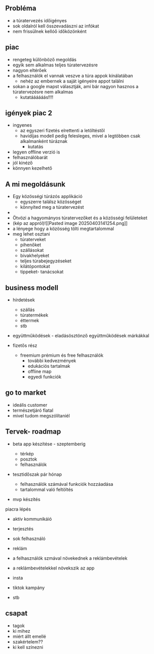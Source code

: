 ## Probléma
- a túratervezés időigényes
- sok oldalról kell összevadászni az infókat
- nem frissülnek kellóő időközönként
## piac
-  rengeteg különböző megoldás
- egyik sem alkalmas teljes túratervezésre
- nagyon eltérőek
- a felhasználók el vannak veszve a túra appok kínálatában 
	- nehéz az embernek a saját igényeire appot találni
- sokan a google mapst választják, ami bár nagyon hasznos a túratervezésre nem alkalmas 
	- kutatáááááás!!!!
## igények piac 2 
- ingyenes 
	- az egyszeri fizetés elrettenti a letöltéstől
	- havidíjas modell pedig felesleges, mivel a legtöbben csak alkalmanként túráznak 
		- kutatás
- legyen offline verzió is
- felhasználóbarát 
- jól kinéző 
- könnyen kezelhető

## A mi megoldásunk
- Egy közösségi túrázós applikáció
	- egyszerre találsz közösséget 
	- könnyíted meg a túratervezést
- 
-  Ötvözi a hagyományos túratervezőket és a közösségi felületeket
- (kép az appról)![[Pasted image 20250403141254.png]]
- a lényege hogy a közösség tölti megtartalommal
- meg lehet osztani 
	- túraterveket
	- pihenőket
	- szállásokat
	- bivakhelyeket
	- teljes túrabejegyzéseket
	- kilátópontokat
	- tippeket- tanácsokat
## business modell 
- hírdetések
	- szállás
	- túratermékek
	- éttermek
	- stb

- együttműködések - eladásösztönző együttműködések márkákkal 

- fizetős rész 
	- freemium prémium és free felhasználók 
		- további kedvezmények
		- edukációs tartalmak 
		- offline map
		- egyedi funkciók
## go to market 
- ideális customer 
- természetjáró fiatal 
- mivel tudom megszólítaniél
## Tervek- roadmap
- beta app készítése - szeptemberig
	- térkép
	- posztok
	- felhasználók

- tesztidőszak pár hónap
	- felhasználók számával funkciók hozzáadása
	- tartalommal való feltöltés

- mvp készítés

piacra lépés
-  aktív kommunikáió
- terjesztés 
- sok felhasználó
- reklám 

- a felhasználók szmával növekednek a reklámbevételek
- a reklámbevételekkel növekszik az app
- insta 
- tiktok kampány
- stb
## csapat
- tagok
- ki mihez 
- miért állt emellé
- szakértelem??
- ki kell színezni

